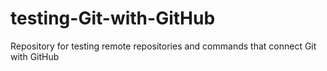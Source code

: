 # testing-Git-with-GitHub
Repository for testing remote repositories and commands that connect Git with GitHub

